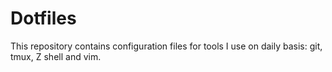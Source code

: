 # Dotfiles

This repository contains configuration files for tools I use on daily
basis: git, tmux, Z shell and vim.
